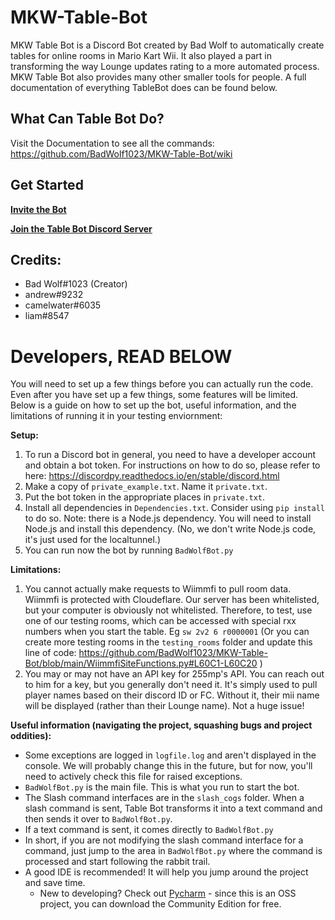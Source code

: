 # MKW-Table-Bot
MKW Table Bot is a Discord Bot created by Bad Wolf to automatically create tables for online rooms in Mario Kart Wii. It also played a part in transforming the way Lounge updates rating to a more automated process. MKW Table Bot also provides many other smaller tools for people.  A full documentation of everything TableBot does can be found below.

## What Can Table Bot Do?
Visit the Documentation to see all the commands: https://github.com/BadWolf1023/MKW-Table-Bot/wiki

## Get Started

[**Invite the Bot**](https://discord.com/api/oauth2/authorize?client_id=1019051989734273054&permissions=124992&scope=applications.commands%20bot)

[**Join the Table Bot Discord Server**]( https://discord.gg/K937DqM)


## Credits: 
* Bad Wolf#1023 (Creator)
* andrew#9232
* camelwater#6035
* liam#8547
  

# Developers, READ BELOW
You will need to set up a few things before you can actually run the code. Even after you have set up a few things, some features will be limited. Below is a guide on how to set up the bot, useful information, and the limitations of running it in your testing enviornment:

**Setup:**
1. To run a Discord bot in general, you need to have a developer account and obtain a bot token. For instructions on how to do so, please refer to here: https://discordpy.readthedocs.io/en/stable/discord.html
2. Make a copy of `private_example.txt`. Name it `private.txt`.
3. Put the bot token in the appropriate places in `private.txt`.
4. Install all dependencies in `Dependencies.txt`. Consider using `pip install` to do so. Note: there is a Node.js dependency. You will need to install Node.js and install this dependency. (No, we don't write Node.js code, it's just used for the localtunnel.)
5. You can run now the bot by running `BadWolfBot.py`

**Limitations:**
1. You cannot actually make requests to Wiimmfi to pull room data. Wiimmfi is protected with Cloudeflare. Our server has been whitelisted, but your computer is obviously not whitelisted. Therefore, to test, use one of our testing rooms, which can be accessed with special rxx numbers when you start the table. Eg `sw 2v2 6 r0000001` (Or you can create more testing rooms in the `testing_rooms` folder and update this line of code: https://github.com/BadWolf1023/MKW-Table-Bot/blob/main/WiimmfiSiteFunctions.py#L60C1-L60C20 )
2. You may or may not have an API key for 255mp's API. You can reach out to him for a key, but you generally don't need it. It's simply used to pull player names based on their discord ID or FC. Without it, their mii name will be displayed (rather than their Lounge name). Not a huge issue!

**Useful information (navigating the project, squashing bugs and project oddities):**
- Some exceptions are logged in `logfile.log` and aren't displayed in the console. We will probably change this in the future, but for now, you'll need to actively check this file for raised exceptions.
- `BadWolfBot.py` is the main file. This is what you run to start the bot.
- The Slash command interfaces are in the `slash_cogs` folder. When a slash command is sent, Table Bot transforms it into a text command and then sends it over to `BadWolfBot.py`.
- If a text command is sent, it comes directly to `BadWolfBot.py`
- In short, if you are not modifying the slash command interface for a command, just jump to the area in `BadWolfBot.py` where the command is processed and start following the rabbit trail.
- A good IDE is recommended! It will help you jump around the project and save time.
  - New to developing? Check out [Pycharm](https://www.jetbrains.com/pycharm/) - since this is an OSS project, you can download the Community Edition for free.
